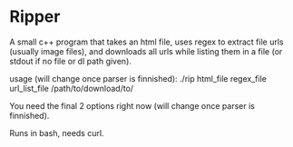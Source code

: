 # Ripper
A small c++ program that takes an html file, uses regex to extract file urls (usually image files), and downloads all urls while listing them in a file (or stdout if no file or dl path given).

usage (will change once parser is finnished):
./rip html_file regex_file url_list_file /path/to/download/to/

You need the final 2 options right now (will change once parser is finnished).

Runs in bash, needs curl.
